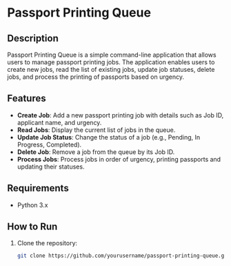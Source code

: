 # Passport Printing Queue

## Description
Passport Printing Queue is a simple command-line application that allows users to manage passport printing jobs. The application enables users to create new jobs, read the list of existing jobs, update job statuses, delete jobs, and process the printing of passports based on urgency.

## Features
- **Create Job**: Add a new passport printing job with details such as Job ID, applicant name, and urgency.
- **Read Jobs**: Display the current list of jobs in the queue.
- **Update Job Status**: Change the status of a job (e.g., Pending, In Progress, Completed).
- **Delete Job**: Remove a job from the queue by its Job ID.
- **Process Jobs**: Process jobs in order of urgency, printing passports and updating their statuses.

## Requirements
- Python 3.x

## How to Run
1. Clone the repository:
   ```bash
   git clone https://github.com/yourusername/passport-printing-queue.git
